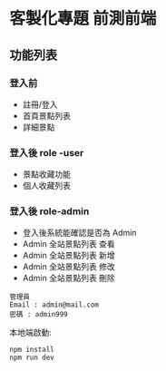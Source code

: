 # 客製化專題 前測前端 

## 功能列表

### 登入前
- 註冊/登入
- 首頁景點列表 
- 詳細景點 

### 登入後 role -user
- 景點收藏功能
- 個人收藏列表

### 登入後 role-admin
- 登入後系統能確認是否為 Admin
- Admin 全站景點列表 查看
- Admin 全站景點列表 新增 
- Admin 全站景點列表 修改
- Admin 全站景點列表 刪除

```
管理員
Email : admin@mail.com
密碼 : admin999
```

本地端啟動:
```
npm install
npm run dev
```
